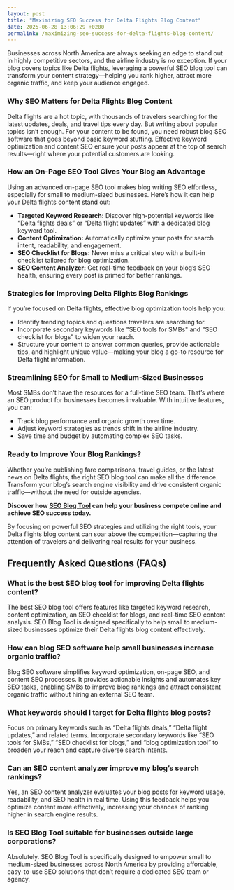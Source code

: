 ```yaml
---
layout: post
title: "Maximizing SEO Success for Delta Flights Blog Content"
date: 2025-06-28 13:06:29 +0200
permalink: /maximizing-seo-success-for-delta-flights-blog-content/
---
```

Businesses across North America are always seeking an edge to stand out in highly competitive sectors, and the airline industry is no exception. If your blog covers topics like Delta flights, leveraging a powerful SEO blog tool can transform your content strategy—helping you rank higher, attract more organic traffic, and keep your audience engaged.

### Why SEO Matters for Delta Flights Blog Content

Delta flights are a hot topic, with thousands of travelers searching for the latest updates, deals, and travel tips every day. But writing about popular topics isn’t enough. For your content to be found, you need robust blog SEO software that goes beyond basic keyword stuffing. Effective keyword optimization and content SEO ensure your posts appear at the top of search results—right where your potential customers are looking.

### How an On-Page SEO Tool Gives Your Blog an Advantage

Using an advanced on-page SEO tool makes blog writing SEO effortless, especially for small to medium-sized businesses. Here’s how it can help your Delta flights content stand out:

- **Targeted Keyword Research:** Discover high-potential keywords like “Delta flights deals” or “Delta flight updates” with a dedicated blog keyword tool.
- **Content Optimization:** Automatically optimize your posts for search intent, readability, and engagement.
- **SEO Checklist for Blogs:** Never miss a critical step with a built-in checklist tailored for blog optimization.
- **SEO Content Analyzer:** Get real-time feedback on your blog’s SEO health, ensuring every post is primed for better rankings.

### Strategies for Improving Delta Flights Blog Rankings

If you’re focused on Delta flights, effective blog optimization tools help you:

- Identify trending topics and questions travelers are searching for.
- Incorporate secondary keywords like "SEO tools for SMBs" and "SEO checklist for blogs" to widen your reach.
- Structure your content to answer common queries, provide actionable tips, and highlight unique value—making your blog a go-to resource for Delta flight information.

### Streamlining SEO for Small to Medium-Sized Businesses

Most SMBs don’t have the resources for a full-time SEO team. That’s where an SEO product for businesses becomes invaluable. With intuitive features, you can:

- Track blog performance and organic growth over time.
- Adjust keyword strategies as trends shift in the airline industry.
- Save time and budget by automating complex SEO tasks.

### Ready to Improve Your Blog Rankings?

Whether you’re publishing fare comparisons, travel guides, or the latest news on Delta flights, the right SEO blog tool can make all the difference. Transform your blog’s search engine visibility and drive consistent organic traffic—without the need for outside agencies.

**Discover how [SEO Blog Tool](https://seoblogtool.com/) can help your business compete online and achieve SEO success today.**

By focusing on powerful SEO strategies and utilizing the right tools, your Delta flights blog content can soar above the competition—capturing the attention of travelers and delivering real results for your business.

## Frequently Asked Questions (FAQs)

### What is the best SEO blog tool for improving Delta flights content?

The best SEO blog tool offers features like targeted keyword research, content optimization, an SEO checklist for blogs, and real-time SEO content analysis. SEO Blog Tool is designed specifically to help small to medium-sized businesses optimize their Delta flights blog content effectively.

### How can blog SEO software help small businesses increase organic traffic?

Blog SEO software simplifies keyword optimization, on-page SEO, and content SEO processes. It provides actionable insights and automates key SEO tasks, enabling SMBs to improve blog rankings and attract consistent organic traffic without hiring an external SEO team.

### What keywords should I target for Delta flights blog posts?

Focus on primary keywords such as “Delta flights deals,” “Delta flight updates,” and related terms. Incorporate secondary keywords like “SEO tools for SMBs,” “SEO checklist for blogs,” and “blog optimization tool” to broaden your reach and capture diverse search intents.

### Can an SEO content analyzer improve my blog’s search rankings?

Yes, an SEO content analyzer evaluates your blog posts for keyword usage, readability, and SEO health in real time. Using this feedback helps you optimize content more effectively, increasing your chances of ranking higher in search engine results.

### Is SEO Blog Tool suitable for businesses outside large corporations?

Absolutely. SEO Blog Tool is specifically designed to empower small to medium-sized businesses across North America by providing affordable, easy-to-use SEO solutions that don’t require a dedicated SEO team or agency.

<script type="application/ld+json">
{
  "@context": "https://schema.org",
  "@type": "BlogPosting",
  "headline": "Maximizing SEO Success for Delta Flights Blog Content",
  "description": "Learn how to use a powerful SEO blog tool to improve your Delta flights blog content, increase organic traffic, and outrank competitors with targeted keyword optimization and content strategies.",
  "author": {
    "@type": "Person",
    "name": "SEO Blog Tool"
  },
  "datePublished": "2024-06-01",
  "publisher": {
    "@type": "Person",
    "name": "SEO Blog Tool"
  },
  "mainEntityOfPage": {
    "@type": "WebPage",
    "@id": "https://seoblogtool.com/maximizing-seo-success-for-delta-flights-blog-content"
  },
  "keywords": "SEO blog tool, blog SEO software, keyword optimization, content SEO, on-page SEO tool, blog writing SEO, blog keyword tool, SEO tools for SMBs, SEO checklist for blogs, SEO content analyzer, blog optimization tool, SEO product for businesses, improve blog rankings",
  "inLanguage": "en-US"
}
</script>

<script type="application/ld+json">
{
  "@context": "https://schema.org",
  "@type": "FAQPage",
  "mainEntity": [
    {
      "@type": "Question",
      "name": "What is the best SEO blog tool for improving Delta flights content?",
      "acceptedAnswer": {
        "@type": "Answer",
        "text": "The best SEO blog tool offers features like targeted keyword research, content optimization, an SEO checklist for blogs, and real-time SEO content analysis. SEO Blog Tool is designed specifically to help small to medium-sized businesses optimize their Delta flights blog content effectively."
      }
    },
    {
      "@type": "Question",
      "name": "How can blog SEO software help small businesses increase organic traffic?",
      "acceptedAnswer": {
        "@type": "Answer",
        "text": "Blog SEO software simplifies keyword optimization, on-page SEO, and content SEO processes. It provides actionable insights and automates key SEO tasks, enabling SMBs to improve blog rankings and attract consistent organic traffic without hiring an external SEO team."
      }
    },
    {
      "@type": "Question",
      "name": "What keywords should I target for Delta flights blog posts?",
      "acceptedAnswer": {
        "@type": "Answer",
        "text": "Focus on primary keywords such as “Delta flights deals,” “Delta flight updates,” and related terms. Incorporate secondary keywords like “SEO tools for SMBs,” “SEO checklist for blogs,” and “blog optimization tool” to broaden your reach and capture diverse search intents."
      }
    },
    {
      "@type": "Question",
      "name": "Can an SEO content analyzer improve my blog’s search rankings?",
      "acceptedAnswer": {
        "@type": "Answer",
        "text": "Yes, an SEO content analyzer evaluates your blog posts for keyword usage, readability, and SEO health in real time. Using this feedback helps you optimize content more effectively, increasing your chances of ranking higher in search engine results."
      }
    },
    {
      "@type": "Question",
      "name": "Is SEO Blog Tool suitable for businesses outside large corporations?",
      "acceptedAnswer": {
        "@type": "Answer",
        "text": "Absolutely. SEO Blog Tool is specifically designed to empower small to medium-sized businesses across North America by providing affordable, easy-to-use SEO solutions that don’t require a dedicated SEO team or agency."
      }
    }
  ]
}
</script>